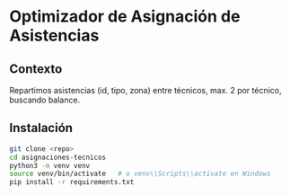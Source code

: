 # Optimizador de Asignación de Asistencias

## Contexto
Repartimos asistencias (id, tipo, zona) entre técnicos, max. 2 por técnico, buscando balance.

## Instalación
```bash
git clone <repo>
cd asignaciones-tecnicos
python3 -m venv venv
source venv/bin/activate   # o venv\\Scripts\\activate en Windows
pip install -r requirements.txt